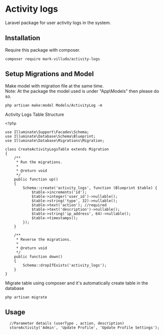 # Activity logs
Laravel package for user activity logs in the system.

## Installation

Require this package with composer.

```shell
composer require mark-villudo/activity-logs
```

## Setup Migrations and Model

Make model with migration file at the same time.
<br/> Note: At the package the model used is under "App\Models\" then please do so.

```
php artisan make:model Models/ActivityLog -m
```

Activity Logs Table Structure

```
<?php

use Illuminate\Support\Facades\Schema;
use Illuminate\Database\Schema\Blueprint;
use Illuminate\Database\Migrations\Migration;

class CreateActivityLogsTable extends Migration
{
    /**
     * Run the migrations.
     *
     * @return void
     */
    public function up()
    {
        Schema::create('activity_logs', function (Blueprint $table) {
            $table->increments('id');
            $table->integer('user_id')->nullable();
            $table->string('type', 32)->nullable();
            $table->text('action'); //required
            $table->text('description')->nullable();
            $table->string('ip_address', 64)->nullable();
            $table->timestamps();
        });
    }

    /**
     * Reverse the migrations.
     *
     * @return void
     */
    public function down()
    {
        Schema::dropIfExists('activity_logs');
    }
}

```
Migrate table using composer and it's automatically create table in the database

```
php artisan migrate
```

## Usage
```
  //Parameter details (userType , action, description)
  storeActivity('Admin', 'Update Profile', 'Update Profile Settings');
```


